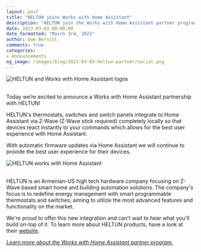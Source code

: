 ```yaml
---
layout: post
title: "HELTUN joins Works with Home Assistant"
description: "HELTUN join the Works with Home Assistant partner program as a Z-Wave partner."
date: 2023-03-03 00:00:00
date_formatted: "March 3rd, 2023"
author: Uwe Bernitt
comments: true
categories:
- Announcements
og_image: /images/blog/2023-03-03-heltun-partner/social.png
---
```


<img src='/images/blog/2023-03-03-heltun-partner/heltun-top.png' alt="HELTUN and Works with Home Assistant logos" class='no-shadow'>
<br><br>

Today we’re excited to announce a Works with Home Assistant partnership with HELTUN!

HELTUN's thermostats, switches and switch panels integrate to Home Assistant via Z-Wave (Z-Wave stick required) completely locally so that devices react instantly to your commands which allows for the best user experience with Home Assistant.

With automatic firmware updates via Home Assistant we will continue to provide the best user experience for their devices.

<img src='/images/blog/2023-03-03-heltun-partner/marketing.jpg' alt="HELTUN works with Home Assistant" class='no-shadow'>
<br><br>

HELTUN is an Armenian-US high tech hardware company focusing on Z-Wave based smart home and building automation solutions. The company's focus is to redefine energy management with smart programmable thermostats and switches, aiming to utilize the most advanced features and functionality on the market. 

We're proud to offer this new integration and can't wait to hear what you'll build on-top of it. To learn more about HELTUN products, have a look at their [website](https://www.heltun.com/).

_[Learn more about the Works with Home Assistant partner program.](/blog/2022/07/12/partner-program/)_